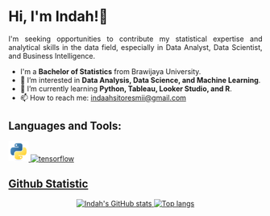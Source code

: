 # Hi, I'm Indah!👋

<p align="justify">
  I'm seeking opportunities to contribute my statistical expertise and analytical skills in the data field, especially in Data Analyst, Data Scientist, and Business Intelligence.
</p>

- I'm a **Bachelor of Statistics** from Brawijaya University.
- 🔭 I’m interested in **Data Analysis, Data Science, and Machine Learning**.
- 🌱 I’m currently learning **Python, Tableau, Looker Studio, and R**.
- 📫 How to reach me: indaahsitoresmii@gmail.com

## Languages and Tools:
<p align="left"> 
  </a> <a href="https://www.python.org" target="_blank" rel="noreferrer"> <img src="https://raw.githubusercontent.com/devicons/devicon/master/icons/python/python-original.svg" alt="python" width="40" height="40"/> 
  </a> <a href="https://www.tensorflow.org" target="_blank" rel="noreferrer"> <img src="https://www.vectorlogo.zone/logos/tensorflow/tensorflow-icon.svg" alt="tensorflow" width="40" height="40"/>  
</p>

## Github Statistic
<p align="center">
  <img alt="Indah's GitHub stats" src="https://github-readme-stats.vercel.app/api?username=indahsh&show_icons=true&theme=tokyonight"/>
  <img alt="Top langs" src="https://github-readme-stats.vercel.app/api/top-langs/?username=indahsh&layout=compact&langs_count=8&theme=tokyonight"/>
</p>


